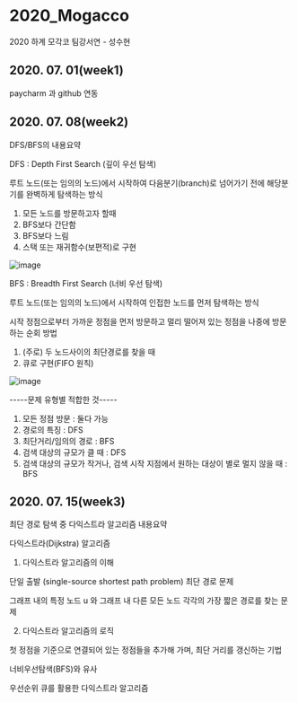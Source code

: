 # 2020_Mogacco
2020 하계 모각코 팀강서연 - 성수현

## 2020. 07. 01(week1)
paycharm 과 github 연동

## 2020. 07. 08(week2)
DFS/BFS의 내용요약

DFS : Depth First Search (깊이 우선 탐색)

루트 노드(또는 임의의 노드)에서 시작하여 다음분기(branch)로 넘어가기 전에 해당분기를 완벽하게 탐색하는 방식
1. 모든 노드를 방문하고자 할때 
2. BFS보다 간단함
3. BFS보다 느림
4. 스택 또는 재귀함수(보편적)로 구현

![image](https://user-images.githubusercontent.com/26875426/86904852-3c34f400-c14c-11ea-9bf6-9d77b984a978.png)


BFS : Breadth First Search (너비 우선 탐색)

루트 노드(또는 임의의 노드)에서 시작하여 인접한 노드를 먼저 탐색하는 방식

시작 정점으로부터 가까운 정점을 먼저 방문하고 멀리 떨어져 있는 정점을 나중에 방문하는 순회 방법
1. (주로) 두 노드사이의 최단경로를 찾을 때
2. 큐로 구현(FIFO 원칙)


![image](https://user-images.githubusercontent.com/26875426/86904972-6686b180-c14c-11ea-8b33-21d2a34def11.png)


-----문제 유형별 적합한 것-----
1. 모든 정점 방문 : 둘다 가능
2. 경로의 특징 : DFS
3. 최단거리/임의의 경로 : BFS
4. 검색 대상의 규모가 클 때 : DFS
5. 검색 대상의 규모가 작거나, 검색 시작 지점에서 원하는 대상이 별로 멀지 않을 때 : BFS

## 2020. 07. 15(week3)
최단 경로 탐색 중 다익스트라 알고리즘 내용요약

다익스트라(Dijkstra) 알고리즘 
1. 다익스트라 알고리즘의 이해

  단일 출발 (single-source shortest path problem) 최단 경로 문제
  
  그래프 내의 특정 노드 u 와 그래프 내 다른 모든 노드 각각의 가장 짧은 경로를 찾는 문제

2. 다익스트라 알고리즘의 로직

  첫 정점을 기준으로 연결되어 있는 정점들을 추가해 가며, 최단 거리를 갱신하는 기법
  
  너비우선탐색(BFS)와 유사
  
  우선순위 큐를 활용한 다익스트라 알고리즘

